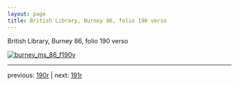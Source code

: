 ```yaml
---
layout: page
title: British Library, Burney 86, folio 190 verso
---
```


British Library, Burney 86, folio 190 verso

[![burney_ms_86_f190v](http://www.homermultitext.org/iipsrv?IIIF=/project/homer/pyramidal/deepzoom/bl/burney86imgs/v1/burney_ms_86_f190v.tif/full/800,/0/default.jpg)](http://www.homermultitext.org/ict2/?urn=urn:cite2:bl:burney86imgs.v1:burney_ms_86_f190v) 

---

previous:  [190r](../190r/) | next: [191r](../191r/)